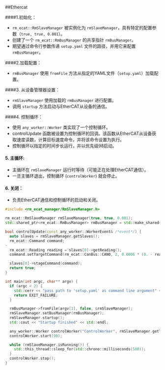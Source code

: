##Ethercat

####1.初始化：
   - `rm_ecat::RmSlaveManager` 被实例化为 `rmSlaveManager`，具有特定的配置参数（`true, true, 0.001`）。
   - 创建了一个 `rm_ecat::RmBusManager` 的共享指针 `rmBusManager`。
   - 期望通过命令行参数传递 `setup.yaml` 文件的路径，并用它来配置 `rmBusManager`。

####2.加载配置：
   - `rmBusManager` 使用 `fromFile` 方法从指定的YAML文件（`setup.yaml`）加载配置。

####3. 从设备管理器设置：
   - `rmSlaveManager` 使用加载的 `rmBusManager` 进行配置。
   - 调用 `startup` 方法启动与EtherCAT从设备的通信。

####4. 控制循环：
   - 使用 `any_worker::Worker` 类实现了一个控制循环。
   - controlUpdate 函数被设置为控制循环的回调。该函数从EtherCAT从设备获取速度读数，计算目标速度命令，并将该命令设置为执行。
   - 控制循环以指定的时间步长运行，并以优先级98启动。

#### 5. 主循环:
   - 主循环在 `rmSlaveManager` 运行时等待（可能正在处理EtherCAT通信）。
   - 一旦主循环退出，控制循环 (`controlWorker`) 就会停止。

#### 6. 关闭：
   - 负责EtherCAT通信和控制循环的启动和关闭。


```cpp
#include <rm_ecat_manager/RmSlaveManager.h>

rm_ecat::RmSlaveManager rmSlaveManager(true, true, 0.001);
std::shared_ptr<rm_ecat::RmBusManager> rmBusManager = std::make_shared<rm_ecat::RmBusManager>();

bool controlUpdate(const any_worker::WorkerEvent& /*event*/) {
  auto slaves = rmSlaveManager.getSlaves();
  rm_ecat::Command command;
-
  rm_ecat::Reading reading = slaves[0]->getReading();
  command.setTargetCommand(rm_ecat::CanBus::CAN0, 2, 0.0006 * (0. - reading.getVelocity(rm_ecat::CanBus::CAN0, 2)));

  slaves[0]->stageCommand(command);
  return true;
}

int main(int argc, char** argv) {
  if (argc < 2) {
    std::cerr << "pass path to 'setup.yaml' as command line argument" << std::endl;
    return EXIT_FAILURE;
  }

  rmBusManager->fromFile(argv[1], false, &rmSlaveManager);
  rmSlaveManager.setBusManager(rmBusManager);
  rmSlaveManager.startup();
  std::cout << "Startup finished" << std::endl;

  any_worker::Worker controlWorker("ControlWorker", rmSlaveManager.getTimeStep(), controlUpdate);
  controlWorker.start(98);

  while (rmSlaveManager.isRunning()) {
    std::this_thread::sleep_for(std::chrono::milliseconds(500));
  }
  controlWorker.stop();
}
```

